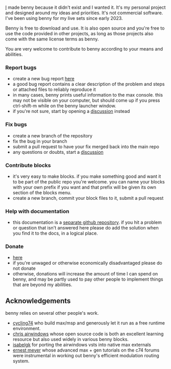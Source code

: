 [I](https://www.jamesholden.org/) made benny because it didn't exist and I wanted it. It's my personal project and designed around my ideas and priorities. It's not commercial software. I've been using benny for my live sets since early 2023.

Benny is free to download and use. It is also open source and you're free to use the code provided in other projects, as long as those projects also come with the same license terms as benny. 

You are very welcome to contribute to benny according to your means and abilities.

### Report bugs
- create a new bug report [here](https://github.com/jamesholdenmusic/benny/issues)
- a good bug report contains a clear description of the problem and steps or attached files to reliably reproduce it
- in many cases, benny prints useful information to the max console. this may not be visible on your computer, but should come up if you press ctrl-shift-m while on the benny launcher window.
- if you're not sure, start by opening a [discussion](https://github.com/jamesholdenmusic/benny/discussions) instead
### Fix bugs
- create a new branch of the repository
- fix the bug in your branch
- submit a pull request to have your fix merged back into the main repo
- any questions or doubts, start a [discussion](https://github.com/jamesholdenmusic/benny/discussions)
### Contribute blocks
- it's very easy to make blocks. if you make something good and want it to be part of the public repo you're welcome. you can name your blocks with your own prefix if you want and that prefix will be given its own section of the blocks menu.
- create a new branch, commit your block files to it, submit a pull request
### Help with documentation
- this documentation is a [separate github repository](https://github.com/jamesholdenmusic/BennyDocs). if you hit a problem or question that isn't answered here please do add the solution when you find it to the docs, in a logical place.
### Donate
- [here](https://www.paypal.com/donate/?hosted_button_id=PBQ7JWRPJKLWQ)
- if you're unwaged or otherwise economically disadvantaged please do not donate
- otherwise, donations will increase the amount of time I can spend on benny, and may be partly used to pay other people to implement things that are beyond my abilities. 

## Acknowledgements

benny relies on several other people's work.

- [cycling74](https://www.cycling74.com) who build max/msp and generously let it run as a free runtime environment.
- [chris airwindows](https://www.airwindows.com) whose open source code is both an excellent learning resource but also used widely in various benny blocks.
- [isabelgk](https://github.com/isabelgk/airfx) for porting the airwindows vsts into native max externals
- [ernest meyer](https://www.yofiel.com) whose advanced max + gen tutorials on the c74 forums were instrumental in working out benny's efficient modulation routing system.